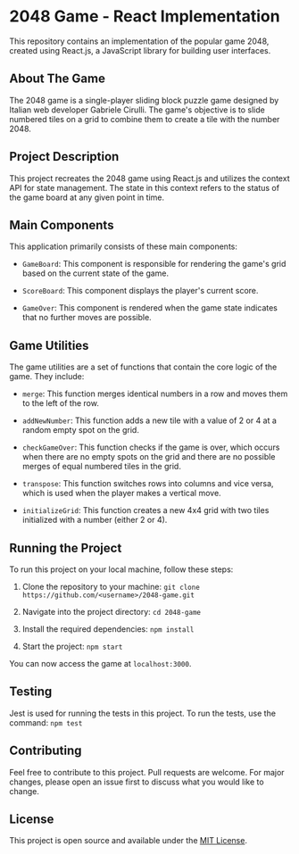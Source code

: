# 2048 Game - React Implementation

This repository contains an implementation of the popular game 2048, created using React.js, a JavaScript library for building user interfaces.

## About The Game

The 2048 game is a single-player sliding block puzzle game designed by Italian web developer Gabriele Cirulli. The game's objective is to slide numbered tiles on a grid to combine them to create a tile with the number 2048.

## Project Description

This project recreates the 2048 game using React.js and utilizes the context API for state management. The state in this context refers to the status of the game board at any given point in time. 

## Main Components

This application primarily consists of these main components:

- `GameBoard`: This component is responsible for rendering the game's grid based on the current state of the game. 

- `ScoreBoard`: This component displays the player's current score.

- `GameOver`: This component is rendered when the game state indicates that no further moves are possible.

## Game Utilities

The game utilities are a set of functions that contain the core logic of the game. They include:

- `merge`: This function merges identical numbers in a row and moves them to the left of the row.

- `addNewNumber`: This function adds a new tile with a value of 2 or 4 at a random empty spot on the grid.

- `checkGameOver`: This function checks if the game is over, which occurs when there are no empty spots on the grid and there are no possible merges of equal numbered tiles in the grid.

- `transpose`: This function switches rows into columns and vice versa, which is used when the player makes a vertical move.

- `initializeGrid`: This function creates a new 4x4 grid with two tiles initialized with a number (either 2 or 4).

## Running the Project

To run this project on your local machine, follow these steps:

1. Clone the repository to your machine:
    `git clone https://github.com/<username>/2048-game.git`

2. Navigate into the project directory:
    `cd 2048-game`

3. Install the required dependencies:
    `npm install`

4. Start the project:
    `npm start`

You can now access the game at `localhost:3000`.

## Testing

Jest is used for running the tests in this project. To run the tests, use the command:
    `npm test`

## Contributing

Feel free to contribute to this project. Pull requests are welcome. For major changes, please open an issue first to discuss what you would like to change.

## License

This project is open source and available under the [MIT License](LICENSE).
